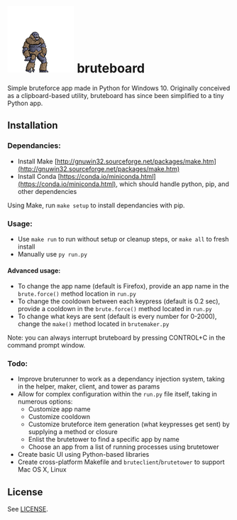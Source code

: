# ![](halo_brute_sprite.gif) bruteboard

Simple bruteforce app made in Python for Windows 10. Originally conceived as a clipboard-based utility, bruteboard has since been simplified to a tiny Python app.

## Installation

### Dependancies:
- Install Make [http://gnuwin32.sourceforge.net/packages/make.htm](http://gnuwin32.sourceforge.net/packages/make.htm)
- Install Conda [https://conda.io/miniconda.html](https://conda.io/miniconda.html), which should handle python, pip, and other dependencies

Using Make, run `make setup` to install dependancies with pip.

### Usage:
- Use `make run` to run without setup or cleanup steps, or `make all` to fresh install
- Manually use `py run.py`

#### Advanced usage:
- To change the app name (default is Firefox), provide an app name in the `brute.force()` method location in `run.py`
- To change the cooldown between each keypress (default is 0.2 sec), provide a cooldown in the `brute.force()` method located in `run.py`
- To change what keys are sent (default is every number for 0-2000), change the `make()` method located in `brutemaker.py`

Note: you can always interrupt bruteboard by pressing CONTROL+C in the command prompt window.

### Todo:
- Improve bruterunner to work as a dependancy injection system, taking in the helper, maker, client, and tower as params
- Allow for complex configuration within the `run.py` file itself, taking in numerous options:
   - Customize app name
   - Customize cooldown
   - Customize bruteforce item generation (what keypresses get sent) by supplying a method or closure
   - Enlist the brutetower to find a specific app by name
   - Choose an app from a list of running processes using brutetower
- Create basic UI using Python-based libraries
- Create cross-platform Makefile and `bruteclient`/`brutetower` to support Mac OS X, Linux

## License

See [LICENSE](LICENSE).
